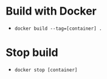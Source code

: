 # Build with Docker
- ```docker build --tag=[container] .```

# Stop build
- ```docker stop [container]```